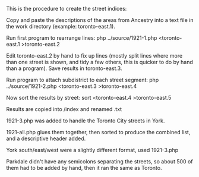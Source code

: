 This is the procedure to create the street indices:

Copy and paste the descriptions of the areas from Ancestry into
a text file in the work directory (example: toronto-east.1).


Run first program to rearrange lines:
   php ../source/1921-1.php \<toronto-east.1 \>toronto-east.2
   
Edit toronto-east.2 by hand to fix up lines (mostly split lines
where more than one street is shown, and tidy a few others, this
is quicker to do by hand than a program).  Save results in
toronto-east.3.

Run program to attach subdistrict to each street segment:
    php ../source/1921-2.php \<toronto-east.3 \>toronto-east.4
    
Now sort the results by street:
    sort \<toronto-east.4 \>toronto-east.5
    
Results are copied into /index and renamed .txt

1921-3.php was added to handle the Toronto City streets in York.

1921-all.php glues them together, then sorted to produce the 
combined list, and a descriptive header added.

York south/east/west were a slightly different format, used 1921-3.php

Parkdale didn't have any semicolons separating the streets, so about
500 of them had to be added by hand, then it ran the same as Toronto. 
    


